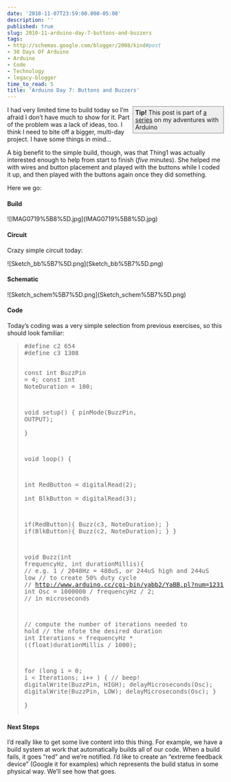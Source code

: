 ```yaml
---
date: '2010-11-07T23:59:00.000-05:00'
description: ''
published: true
slug: 2010-11-arduino-day-7-buttons-and-buzzers
tags:
- http://schemas.google.com/blogger/2008/kind#post
- 30 Days Of Arduino
- Arduino
- Code
- Technology
- legacy-blogger
time_to_read: 5
title: 'Arduino Day 7: Buttons and Buzzers'
---
```


<div style="border-bottom: #888 1px solid; border-left: #888 1px solid; padding-bottom: 5px; background-color: #eee; margin: 0px auto; padding-left: 5px; width: 200px; padding-right: 5px; float: right; border-top: #888 1px solid; border-right: #888 1px solid; padding-top: 5px;"><strong>Tip!</strong> This post is part of <a href="http://blog.wassupy.com/search/label/30%20Days%20Of%20Arduino">a series</a> on my adventures with Arduino</div>
<p>I had very limited time to build today so I’m afraid I don’t have much to show for it. Part of the problem was a lack of ideas, too. I think I need to bite off a bigger, multi-day project. I have some things in mind…</p>
<p>A big benefit to the simple build, though, was that Thing1 was actually interested enough to help from start to finish (<em>five </em>minutes). She helped me with wires and button placement and played with the buttons while I coded it up, and then played with the buttons again once they did something.</p>
<p>Here we go:</p>  <p align="center"></p>  <h4>Build</h4>
<p>![IMAG0719%5B8%5D.jpg](IMAG0719%5B8%5D.jpg)</p>  <h4>Circuit</h4>
<p>Crazy simple circuit today:</p>
<p>![Sketch_bb%5B7%5D.png](Sketch_bb%5B7%5D.png)</p>  <h4>Schematic</h4>
<p>![Sketch_schem%5B7%5D.png](Sketch_schem%5B7%5D.png)</p>  <h4>Code</h4>
<p>Today’s coding was a very simple selection from previous exercises, so this should look familiar:</p>
<blockquote>   <pre class="csharpcode"><span class="preproc">#define</span> c2 654
<span class="preproc">#define</span> c3 1308

<span class="kwrd">const</span> <span class="kwrd">int</span> BuzzPin = 4;
<span class="kwrd">const</span> <span class="kwrd">int</span> NoteDuration = 100; 

<span class="kwrd">void</span> setup() {
  pinMode(BuzzPin, OUTPUT);  
}

<span class="kwrd">void</span> loop() {

  <span class="kwrd">int</span> RedButton = digitalRead(2);  
  <span class="kwrd">int</span> BlkButton = digitalRead(3);  
  
  <span class="kwrd">if</span>(RedButton){
    Buzz(c3, NoteDuration);
  }
  <span class="kwrd">if</span>(BlkButton){
    Buzz(c2, NoteDuration); 
  }
}

<span class="kwrd">void</span> Buzz(<span class="kwrd">int</span> frequencyHz, <span class="kwrd">int</span> durationMillis){
  <span class="rem">// e.g. 1 / 2048Hz = 488uS, or 244uS high and 244uS low</span>
  <span class="rem">// to create 50% duty cycle</span>
  <span class="rem">// http://www.arduino.cc/cgi-bin/yabb2/YaBB.pl?num=1231194692</span>
  <span class="kwrd">int</span> Osc = 1000000 / frequencyHz / 2; <span class="rem">// in microseconds</span>
  
  <span class="rem">// compute the number of iterations needed to hold</span>
  <span class="rem">// the nfote the desired duration</span>
  <span class="kwrd">int</span> Iterations = frequencyHz * ((<span class="kwrd">float</span>)durationMillis / 1000);
  
  <span class="kwrd">for</span> (<span class="kwrd">long</span> i = 0; i &lt; Iterations; i++ )
  {
      <span class="rem">// beep!</span>
      digitalWrite(BuzzPin, HIGH);
      delayMicroseconds(Osc);
      digitalWrite(BuzzPin, LOW);
      delayMicroseconds(Osc);
  }  
}</pre>
</blockquote>

<h4>Next Steps</h4>

<p>I’d really like to get some live content into this thing. For example, we have a build system at work that automatically builds all of our code. When a build fails, it goes “red” and we’re notified. I’d like to create an “extreme feedback device” (Google it for examples) which represents the build status in some physical way. We’ll see how that goes.</p>